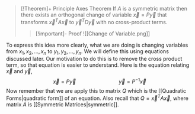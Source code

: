 >[!Theorem]+ Principle Axes Theorem
>If $A$ is a symmetric matrix then there exists an orthogonal change of variable $\vec{x}=P\vec{y}$ that transforms $\vec{x}^TA\vec{x}$ to $\vec{y}^TD\vec{y}$ with no cross-product terms.
>>[!important]- Proof
>>![[Change of Variable.png]]

To express this idea more clearly, what we are doing is changing variables from $x_1,x_2,\dots,x_n$ to $y_1,y_2,\dots,y_n$. We will define this using equations discussed later. Our motivation to do this is to remove the cross product term, so that equation is easier to understand. 
Here is the equation relating $\vec{x}$ and $\vec{y}$, 
$$
\vec{x} = P\vec{y} \quad \quad \quad\quad  \quad \quad \quad \vec{y} = P^{-1} \vec{x}
$$
Now remember that we are apply this to matrix $Q$ which is the [[Quadratic Forms|quadratic form]] of an equation. Also recall that $Q=\vec{x}^TA\vec{x}$, where matrix $A$ is [[Symmetric Matrices|symmetric]]. 